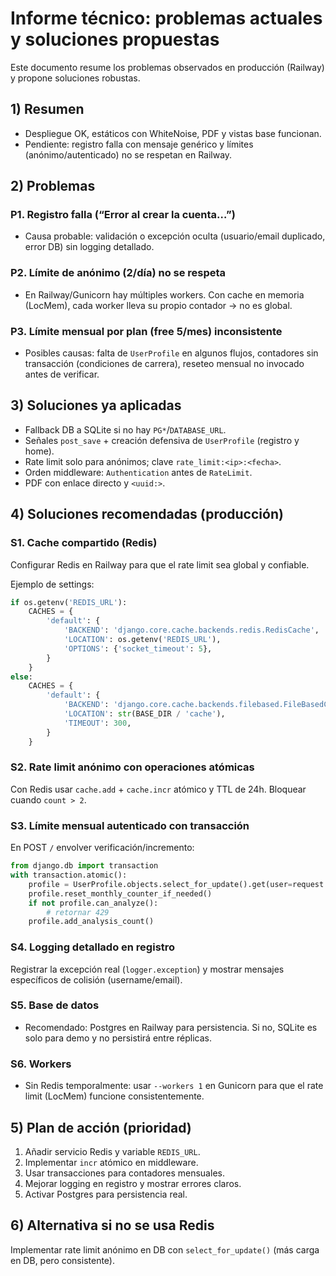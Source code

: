 # Informe técnico: problemas actuales y soluciones propuestas

Este documento resume los problemas observados en producción (Railway) y propone soluciones robustas.

## 1) Resumen
- Despliegue OK, estáticos con WhiteNoise, PDF y vistas base funcionan.
- Pendiente: registro falla con mensaje genérico y límites (anónimo/autenticado) no se respetan en Railway.

## 2) Problemas

### P1. Registro falla (“Error al crear la cuenta…”) 
- Causa probable: validación o excepción oculta (usuario/email duplicado, error DB) sin logging detallado.

### P2. Límite de anónimo (2/día) no se respeta
- En Railway/Gunicorn hay múltiples workers. Con cache en memoria (LocMem), cada worker lleva su propio contador → no es global.

### P3. Límite mensual por plan (free 5/mes) inconsistente
- Posibles causas: falta de `UserProfile` en algunos flujos, contadores sin transacción (condiciones de carrera), reseteo mensual no invocado antes de verificar.

## 3) Soluciones ya aplicadas
- Fallback DB a SQLite si no hay `PG*`/`DATABASE_URL`.
- Señales `post_save` + creación defensiva de `UserProfile` (registro y home).
- Rate limit solo para anónimos; clave `rate_limit:<ip>:<fecha>`.
- Orden middleware: `Authentication` antes de `RateLimit`.
- PDF con enlace directo y `<uuid:>`.

## 4) Soluciones recomendadas (producción)

### S1. Cache compartido (Redis)
Configurar Redis en Railway para que el rate limit sea global y confiable.

Ejemplo de settings:
```python
if os.getenv('REDIS_URL'):
    CACHES = {
        'default': {
            'BACKEND': 'django.core.cache.backends.redis.RedisCache',
            'LOCATION': os.getenv('REDIS_URL'),
            'OPTIONS': {'socket_timeout': 5},
        }
    }
else:
    CACHES = {
        'default': {
            'BACKEND': 'django.core.cache.backends.filebased.FileBasedCache',
            'LOCATION': str(BASE_DIR / 'cache'),
            'TIMEOUT': 300,
        }
    }
```

### S2. Rate limit anónimo con operaciones atómicas
Con Redis usar `cache.add` + `cache.incr` atómico y TTL de 24h. Bloquear cuando `count > 2`.

### S3. Límite mensual autenticado con transacción
En POST `/` envolver verificación/incremento:
```python
from django.db import transaction
with transaction.atomic():
    profile = UserProfile.objects.select_for_update().get(user=request.user)
    profile.reset_monthly_counter_if_needed()
    if not profile.can_analyze():
        # retornar 429
    profile.add_analysis_count()
```

### S4. Logging detallado en registro
Registrar la excepción real (`logger.exception`) y mostrar mensajes específicos de colisión (username/email).

### S5. Base de datos
- Recomendado: Postgres en Railway para persistencia. Si no, SQLite es solo para demo y no persistirá entre réplicas.

### S6. Workers
- Sin Redis temporalmente: usar `--workers 1` en Gunicorn para que el rate limit (LocMem) funcione consistentemente.

## 5) Plan de acción (prioridad)
1) Añadir servicio Redis y variable `REDIS_URL`.
2) Implementar `incr` atómico en middleware.
3) Usar transacciones para contadores mensuales.
4) Mejorar logging en registro y mostrar errores claros.
5) Activar Postgres para persistencia real.

## 6) Alternativa si no se usa Redis
Implementar rate limit anónimo en DB con `select_for_update()` (más carga en DB, pero consistente).
